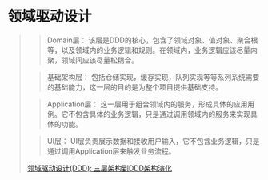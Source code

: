 # 领域驱动设计
>>Domain层： 该层是DDD的核心，包含了领域对象、值对象、聚合根等，以及领域内的业务逻辑和规则。在领域内，业务逻辑应该尽量内聚，领域间应该尽量松耦合。
>
>>基础架构层： 包括仓储实现，缓存实现，队列实现等等系列系统需要的基础能力，这一层的目的是为整个项目提供基础支持。
>
>>Application层： 这一层用于组合领域内的服务，形成具体的应用用例。它不包含具体的业务逻辑，只是通过调用领域内的服务来实现具体的功能。
>
>>UI层： UI层负责展示数据和接收用户输入，它不包含业务逻辑，只是通过调用Application层来触发业务流程。
>
>[领域驱动设计(DDD): 三层架构到DDD架构演化](https://juejin.cn/post/7270393208776785960)



